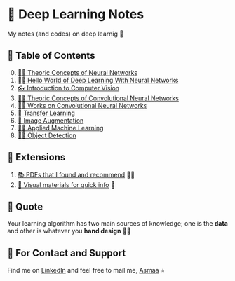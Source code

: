 # 💫 Deep Learning Notes
My notes (and codes) on deep learnig :dizzy:

## 📑 Table of Contents
0. [👩‍🏫 Theoric Concepts of Neural Networks](./0-NNConcepts)
0. [🙋‍♀️ Hello World of Deep Learning With Neural Networks](./1-HelloWorld)
0. [👓 Introduction to Computer Vision](./2-Intro2ComputerVision)
0. [👩‍🏫 Theoric Concepts of Convolutional Neural Networks](./3-CNNConcepts)
0. [👩‍🔧 Works on Convolutional Neural Networks](./4-CNNWorks)
0. [🚙 Transfer Learning](./5-TransferLearning)
0. [🤡 Image Augmentation](./6-ImageAugmentation)
0. [👷‍♀️ Applied Machine Learning](./7-AppliedML)
0. [🕵️‍♀️ Object Detection](./8-ObjectDetection)

## 💉 Extensions
1. [📚 PDFs that I found and recommend](./Z-UsefulPDFs) 👩‍🏫
1. [👀 Visual materials for quick info](./Z-QuickVisualInfo) :runner:


## 🙌 Quote
Your learning algorithm has two main sources of knowledge; one is the **data** and other is whatever you **hand design** 🤔🚀

## 🤝 For Contact and Support
Find me on [LinkedIn](https://www.linkedin.com/in/asmaa-mirkhan/) and feel free to mail me, [Asmaa](mailto:asmaamirkhan.am@gmail.com) :star: